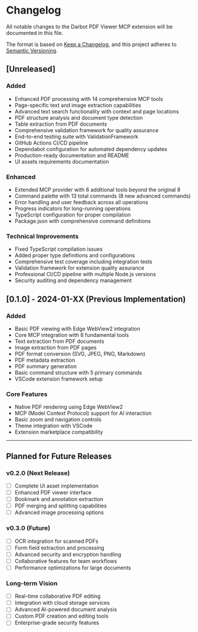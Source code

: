 # Changelog

All notable changes to the Darbot PDF Viewer MCP extension will be documented in this file.

The format is based on [Keep a Changelog](https://keepachangelog.com/en/1.0.0/),
and this project adheres to [Semantic Versioning](https://semver.org/spec/v2.0.0.html).

## [Unreleased]

### Added
- Enhanced PDF processing with 14 comprehensive MCP tools
- Page-specific text and image extraction capabilities
- Advanced text search functionality with context and page locations
- PDF structure analysis and document type detection
- Table extraction from PDF documents
- Comprehensive validation framework for quality assurance
- End-to-end testing suite with ValidationFramework
- GitHub Actions CI/CD pipeline
- Dependabot configuration for automated dependency updates
- Production-ready documentation and README
- UI assets requirements documentation

### Enhanced
- Extended MCP provider with 6 additional tools beyond the original 8
- Command palette with 13 total commands (8 new advanced commands)
- Error handling and user feedback across all operations
- Progress indicators for long-running operations
- TypeScript configuration for proper compilation
- Package.json with comprehensive command definitions

### Technical Improvements
- Fixed TypeScript compilation issues
- Added proper type definitions and configurations
- Comprehensive test coverage including integration tests
- Validation framework for extension quality assurance
- Professional CI/CD pipeline with multiple Node.js versions
- Security auditing and dependency management

## [0.1.0] - 2024-01-XX (Previous Implementation)

### Added
- Basic PDF viewing with Edge WebView2 integration
- Core MCP integration with 8 fundamental tools
- Text extraction from PDF documents
- Image extraction from PDF pages
- PDF format conversion (SVG, JPEG, PNG, Markdown)
- PDF metadata extraction
- PDF summary generation
- Basic command structure with 5 primary commands
- VSCode extension framework setup

### Core Features
- Native PDF rendering using Edge WebView2
- MCP (Model Context Protocol) support for AI interaction
- Basic zoom and navigation controls
- Theme integration with VSCode
- Extension marketplace compatibility

---

## Planned for Future Releases

### v0.2.0 (Next Release)
- [ ] Complete UI asset implementation
- [ ] Enhanced PDF viewer interface
- [ ] Bookmark and annotation extraction
- [ ] PDF merging and splitting capabilities
- [ ] Advanced image processing options

### v0.3.0 (Future)
- [ ] OCR integration for scanned PDFs
- [ ] Form field extraction and processing
- [ ] Advanced security and encryption handling
- [ ] Collaborative features for team workflows
- [ ] Performance optimizations for large documents

### Long-term Vision
- [ ] Real-time collaborative PDF editing
- [ ] Integration with cloud storage services
- [ ] Advanced AI-powered document analysis
- [ ] Custom PDF creation and editing tools
- [ ] Enterprise-grade security features